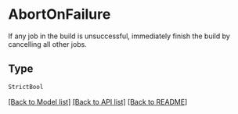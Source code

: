 # AbortOnFailure

If any job in the build is unsuccessful, immediately finish the
build by cancelling all other jobs.


## Type
```python
StrictBool
```


[[Back to Model list]](../../README.md#models-v2-link) [[Back to API list]](../../README.md#documentation-for-api-endpoints) [[Back to README]](../../README.md)
